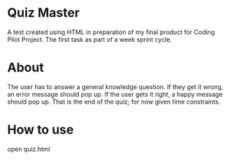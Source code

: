 # Quiz Master

A test created using HTML in preparation of my final product for Coding Pilot Project. The first task as part of a week sprint cycle.

# About

The user has to answer a general knowledge question. If they get it wrong, an error message should pop up. If the user gets it right, a happy message should pop up. That is the end of the quiz; for now given time constraints.

# How to use

open quiz.html
